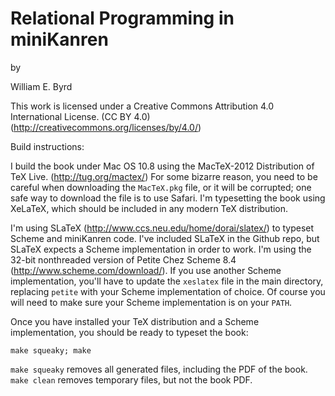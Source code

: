 Relational Programming in miniKanren
====================================

by

William E. Byrd



This work is licensed under a Creative Commons Attribution 4.0 International License.
(CC BY 4.0)  (http://creativecommons.org/licenses/by/4.0/)



Build instructions:

I build the book under Mac OS 10.8 using the MacTeX-2012 Distribution of TeX Live. (http://tug.org/mactex/) For some bizarre reason, you need to be careful when downloading the `MacTeX.pkg` file, or it will be corrupted; one safe way to download the file is to use Safari.  I'm typesetting the book using XeLaTeX, which should be included in any modern TeX distribution.

I'm using SLaTeX (http://www.ccs.neu.edu/home/dorai/slatex/) to typeset Scheme and miniKanren code.  I've included SLaTeX in the Github repo, but SLaTeX expects a Scheme implementation in order to work.  I'm using the 32-bit nonthreaded version of Petite Chez Scheme 8.4 (http://www.scheme.com/download/).  If you use another Scheme implementation, you'll have to update the `xeslatex` file in the main directory, replacing `petite` with your Scheme implementation of choice.  Of course you will need to make sure your Scheme implementation is on your `PATH`.

Once you have installed your TeX distribution and a Scheme implementation, you should be ready to typeset the book:

`make squeaky; make`

`make squeaky` removes all generated files, including the PDF of the book.  `make clean` removes temporary files, but not the book PDF.

